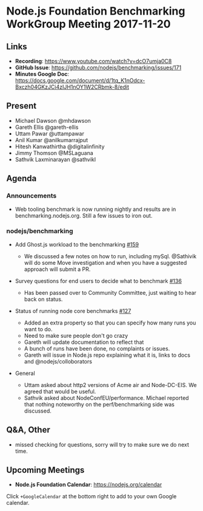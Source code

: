 # Node.js Foundation Benchmarking WorkGroup Meeting 2017-11-20

## Links

* **Recording**:  https://www.youtube.com/watch?v=dcO7umja0C8
* **GitHub Issue**: https://github.com/nodejs/benchmarking/issues/171
* **Minutes Google Doc**: https://docs.google.com/document/d/1tq_K1nOdcx-Bxczh04GKzJCi4zIJH1nOY1W2CRbmk-8/edit

## Present

* Michael Dawson @mhdawson
* Gareth Ellis @gareth-ellis
* Uttam Pawar @uttampawar
* Anil Kumar @anilkumarrajput
* Hitesh Kanwathirtha @digitalinfinity
* Jimmy Thomson @MSLaguana
* Sathvik Laxminarayan @sathvikl

## Agenda

### Announcements
 
* Web tooling benchmark is now running nightly and results are in
  benchmarking.nodejs.org.  Still a few issues to iron out.
 
### nodejs/benchmarking

* Add Ghost.js workload to the benchmarking [#159](https://github.com/nodejs/benchmarking/issues/159)
  * We discussed a few notes on how to run, including mySql.  @Sathivik will do some
    Move investigation and when you have a suggested approach will submit a PR.

* Survey questions for end users to decide what to benchmark [#136](https://github.com/nodejs/benchmarking/issues/136)
  * Has been passed over to Community Committee, just waiting to hear back on status.

* Status of running node core benchmarks [#127](https://github.com/nodejs/benchmarking/issues/127)
  * Added an extra property so that you can specify how many runs you want to do.
  * Need to make sure people don't go crazy
  * Gareth will update documentation to reflect that
  * A bunch of runs have been done, no complaints or issues.
  * Gareth will issue in Node.js repo explaining what it is, links to docs and
    @nodejs/colloborators

* General
  * Uttam asked about http2 versions of Acme air and Node-DC-EIS.  We agreed
    that would be useful.
  * Sathvik asked about NodeConfEU/performance.  Michael reported that nothing
    noteworthy on the perf/benchmarking side was discussed.

## Q&A, Other

* missed checking for questions, sorry will try to make sure we do next time.

## Upcoming Meetings

* **Node.js Foundation Calendar**: https://nodejs.org/calendar

Click `+GoogleCalendar` at the bottom right to add to your own Google calendar.

